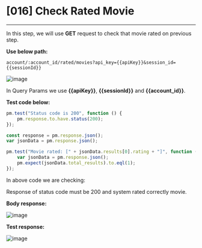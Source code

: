 # [016] Check Rated Movie
___

In this step, we will use __GET__ request to check that movie rated on previous step.

__Use below path:__
```
account/:account_id/rated/movies?api_key={{apiKey}}&session_id={{sessionId}}
```

![image](https://user-images.githubusercontent.com/122685448/231308253-d77a3090-d87b-4e71-8133-ee54cf716936.png)
 
In Query Params we use __{{apiKey}}__, __{{sessionId}}__ and __{{account_id}}__.

__Test code below:__
```js {.line-numbers}
pm.test("Status code is 200", function () {
    pm.response.to.have.status(200);
});

const response = pm.response.json();
var jsonData = pm.response.json();

pm.test("Movie rated: [" + jsonData.results[0].rating + "]", function () {
    var jsonData = pm.response.json();
    pm.expect(jsonData.total_results).to.eql(1);
});
```

In above code we are checking:

Response of status code must be 200 and system rated correctly movie.

__Body response:__

![image](https://user-images.githubusercontent.com/122685448/231308258-f43dbec8-6a2e-402c-af32-88d844cec5fb.png)

__Test response:__

![image](https://user-images.githubusercontent.com/122685448/231308276-2629113f-e5d7-472a-a248-588114110bda.png)

 

